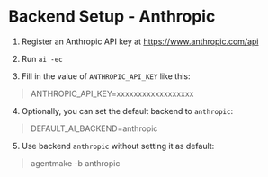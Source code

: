 # Backend Setup - Anthropic

1. Register an Anthropic API key at https://www.anthropic.com/api

2. Run `ai -ec`

3. Fill in the value of `ANTHROPIC_API_KEY` like this:

> ANTHROPIC_API_KEY=xxxxxxxxxxxxxxxxxx

4. Optionally, you can set the default backend to `anthropic`:

> DEFAULT_AI_BACKEND=anthropic

5. Use backend `anthropic` without setting it as default:

> agentmake -b anthropic